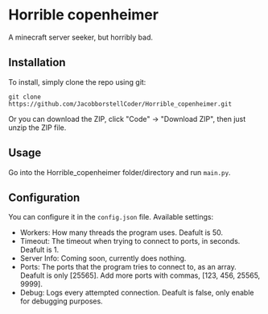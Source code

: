 # Horrible copenheimer
A minecraft server seeker, but horribly bad.

## Installation
To install, simply clone the repo using git:

`git clone https://github.com/JacobborstellCoder/Horrible_copenheimer.git`

Or you can download the ZIP, click "Code" -> "Download ZIP", then just unzip the ZIP file.

## Usage
Go into the Horrible_copenheimer folder/directory and run `main.py`.

## Configuration
You can configure it in the `config.json` file.
Available settings:
 - Workers: How many threads the program uses. Deafult is 50.
 - Timeout: The timeout when trying to connect to ports, in seconds. Deafult is 1.
 - Server Info: Coming soon, currently does nothing.
 - Ports: The ports that the program tries to connect to, as an array. Deafult is only [25565]. Add more ports with commas, [123, 456, 25565, 9999].
 - Debug: Logs every attempted connection. Deafult is false, only enable for debugging purposes.
